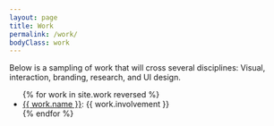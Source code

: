 ```yaml
---
layout: page
title: Work
permalink: /work/
bodyClass: work
---
```


Below is a sampling of work that will cross several disciplines: Visual, interaction, branding, research, and UI design.

<ul class="work-list">
  {% for work in site.work reversed %}
  <li><a href="{{ site.baseurl }}{{ work.url }}">{{ work.name }}</a>: {{ work.involvement }}</li>
  {% endfor %}
</ul>
